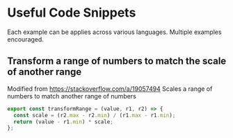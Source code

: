 
# Useful Code Snippets

Each example can be applies across various languages. Multiple examples encouraged. 

## Transform a range of numbers to match the scale of another range 

Modified from https://stackoverflow.com/a/19057494
Scales a range of numbers to match another range of numbers
```js
export const transformRange = (value, r1, r2) => {
  const scale = (r2.max - r2.min) / (r1.max - r1.min);
  return (value - r1.min) * scale;
};
```
